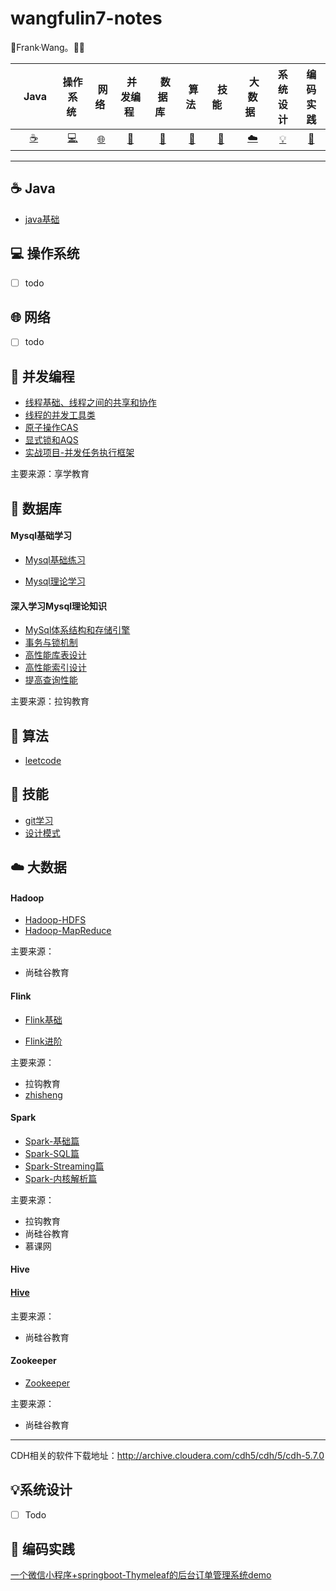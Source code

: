 # wangfulin7-notes

🎈Frank·Wang。:construction_worker_man:

| &nbsp;&nbsp;&nbsp;Java&nbsp;&nbsp; |          操作系统&nbsp;          |                   &nbsp;网络&nbsp;                   |                     &nbsp;并发编程&nbsp;                     |    &nbsp;&nbsp;数据库&nbsp;&nbsp;    |     &nbsp;算法&nbsp;     | &nbsp;技能&nbsp;&nbsp;&nbsp; | &nbsp;大数据&nbsp;&nbsp; |         系统设计         |               编码实践               |
| :--------------------------------: | :------------------------------: | :--------------------------------------------------: | :----------------------------------------------------------: | :----------------------------------: | :----------------------: | :--------------------------: | :----------------------: | :----------------------: | :----------------------------------: |
|      [:coffee:](#coffee-java)      | [:computer:](#computer-操作系统) | [:globe_with_meridians:](#globe_with_meridians-网络) | [:twisted_rightwards_arrows:](#twisted_rightwards_arrows-并发编程) | [:floppy_disk:](#floppy_disk-数据库) | [:pencil:](#pencil-算法) |   [:wrench:](#wrench-技能)   | [:cloud:](#cloud-大数据) | [:bulb:](#bulb-系统设计) | [:watermelon:](#watermelon-编码实践) |



---

## :coffee: Java

- [java基础](./docs/JAVA基础/JAVA基础.md)

## :computer: 操作系统

- [ ] todo

## :globe_with_meridians: 网络

- [ ] todo

## :twisted_rightwards_arrows: 并发编程

- [线程基础、线程之间的共享和协作](./docs/并发编程/线程基础、线程之间的共享和协作.md)
- [线程的并发工具类](./docs/并发编程/线程的并发工具类.md)
- [原子操作CAS](./docs/并发编程/原子操作CAS.md)
- [显式锁和AQS](./docs/并发编程/显式锁和AQS.md)
- [实战项目-并发任务执行框架](./docs/并发编程/实战项目-并发任务执行框架.md)

主要来源：享学教育

## :floppy_disk: 数据库

#### Mysql基础学习

- [Mysql基础练习](./docs/数据库/Mysql基础练习.md)

- [Mysql理论学习](./docs/数据库/Mysql理论学习.md)

#### 深入学习Mysql理论知识

- [MySql体系结构和存储引擎](./docs/数据库/深入学习Mysql理论知识/MySql体系结构和存储引擎.md)
- [事务与锁机制](./docs/数据库/深入学习Mysql理论知识/事务与锁机制.md)
- [高性能库表设计](./docs/数据库/深入学习Mysql理论知识/高性能库表设计.md)
- [高性能索引设计](./docs/数据库/深入学习Mysql理论知识/高性能索引设计.md)
- [提高查询性能](./docs/数据库/深入学习Mysql理论知识/提高查询性能.md)

主要来源：拉钩教育

## :pencil: 算法

- [leetcode](./docs/算法/leetcode目录.md)

## :wrench: 技能

- [git学习](./docs/基本技能/git学习.md)
- [设计模式](./docs/设计模式/设计模式--目录.md)

## :cloud: 大数据

#### Hadoop

- [Hadoop-HDFS](./docs/hadoop/Hadoop-HDFS.md)
- [Hadoop-MapReduce](./docs/hadoop/Hadoop-MapReduce.md)

主要来源：

- 尚硅谷教育

#### Flink

- [Flink基础](./docs/flink/Flink基础.md)

- [Flink进阶](./docs/flink/Flink进阶.md)  

主要来源：

- 拉钩教育
- [zhisheng](http://www.54tianzhisheng.cn/)



#### Spark

- [Spark-基础篇](./docs/spark/Spark-基础篇.md)
- [Spark-SQL篇](./docs/spark/Spark-SQL篇.md)
- [Spark-Streaming篇](./docs/spark/Spark-Streaming篇.md)
- [Spark-内核解析篇](./docs/spark/Spark-内核解析篇.md)

主要来源：

- 拉钩教育
- 尚硅谷教育
- 慕课网

#### Hive

#### [Hive](./docs/hive/Hive.md)

主要来源：

- 尚硅谷教育

#### Zookeeper

- [Zookeeper](./docs/zk/Zookeeper.md)

主要来源：

- 尚硅谷教育

---

CDH相关的软件下载地址：http://archive.cloudera.com/cdh5/cdh/5/cdh-5.7.0



## :bulb: ​系统设计

- [ ] Todo



## :watermelon: 编码实践

[一个微信小程序+springboot-Thymeleaf的后台订单管理系统demo](https://github.com/wangfulin7/springboot-Thymeleaf-Management-system)

